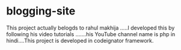 # blogging-site
This project actually belogds to rahul makhija .....I developed this by following his video tutorials .......his YouTube channel name is php in hindi....This project is developed in codeignator framework.
